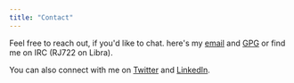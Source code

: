 ```yaml
---
title: "Contact"
---
```


Feel free to reach out, if you'd like to chat. here's my [email](rj722@pm.me) and [GPG](/gpg) or find me on IRC (RJ722 on Libra).

You can also connect with me on [Twitter](https://twitter.com/antisemantic) and [LinkedIn](https://linkedin.com/in/rj722).
